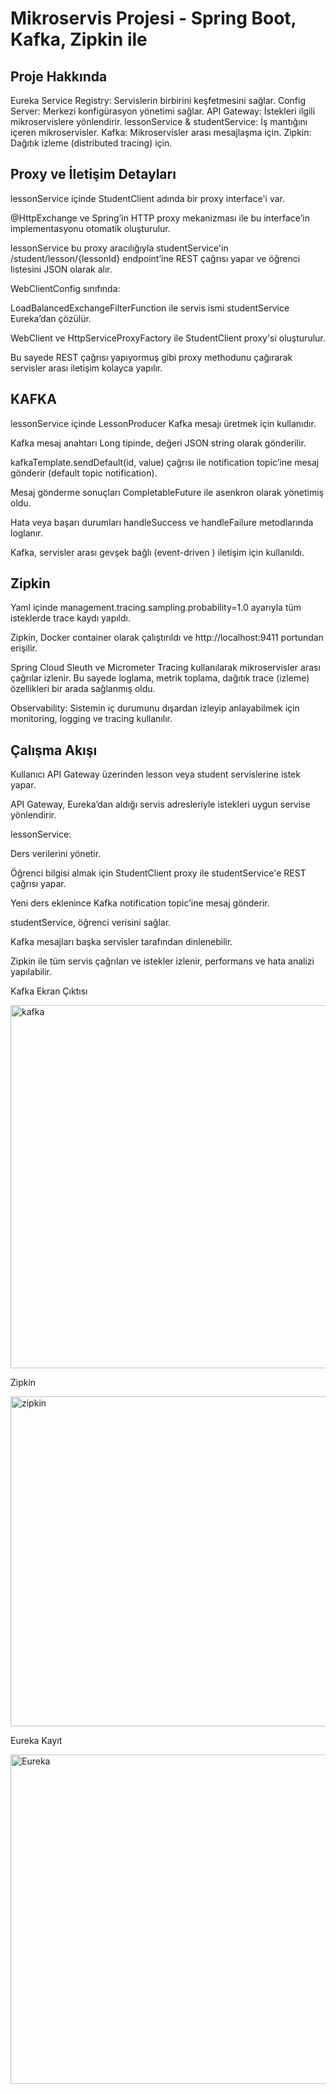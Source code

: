 # Mikroservis Projesi - Spring Boot, Kafka, Zipkin ile

## Proje Hakkında
Eureka Service Registry: Servislerin birbirini keşfetmesini sağlar.
Config Server: Merkezi konfigürasyon yönetimi sağlar.
API Gateway: İstekleri ilgili mikroservislere yönlendirir.
lessonService & studentService: İş mantığını içeren mikroservisler.
Kafka: Mikroservisler arası mesajlaşma için.
Zipkin: Dağıtık izleme (distributed tracing) için.

## Proxy ve İletişim Detayları
lessonService içinde StudentClient adında bir proxy interface'i var.

@HttpExchange ve Spring’in HTTP proxy mekanizması ile bu interface’in implementasyonu otomatik oluşturulur.

lessonService bu proxy aracılığıyla studentService'in /student/lesson/{lessonId} endpoint’ine REST çağrısı yapar ve öğrenci listesini JSON olarak alır.

WebClientConfig sınıfında:

LoadBalancedExchangeFilterFunction ile servis ismi studentService Eureka’dan çözülür.

WebClient ve HttpServiceProxyFactory ile StudentClient proxy'si oluşturulur.

Bu sayede REST çağrısı yapıyormuş gibi proxy methodunu çağırarak servisler arası iletişim kolayca yapılır.
## KAFKA
lessonService içinde LessonProducer Kafka mesajı üretmek için kullanıdır.

Kafka mesaj anahtarı Long tipinde, değeri JSON string olarak gönderilir.

kafkaTemplate.sendDefault(id, value) çağrısı ile notification topic’ine mesaj gönderir (default topic notification).

Mesaj gönderme sonuçları CompletableFuture ile asenkron olarak yönetimiş oldu.

Hata veya başarı durumları handleSuccess ve handleFailure metodlarında loglanır.

Kafka, servisler arası gevşek bağlı (event-driven ) iletişim için kullanıldı. 

## Zipkin
Yaml içinde management.tracing.sampling.probability=1.0 ayarıyla tüm isteklerde trace kaydı yapıldı.

Zipkin, Docker container olarak çalıştırıldı ve http://localhost:9411 portundan erişilir.

Spring Cloud Sleuth ve Micrometer Tracing kullanılarak mikroservisler arası çağrılar izlenir.
Bu sayede loglama, metrik toplama, dağıtık trace (izleme) özellikleri bir arada sağlanmış oldu.

Observability: Sistemin iç durumunu dışardan izleyip anlayabilmek için monitoring, logging ve tracing kullanılır.

## Çalışma Akışı 

Kullanıcı API Gateway üzerinden lesson veya student servislerine istek yapar.

API Gateway, Eureka’dan aldığı servis adresleriyle istekleri uygun servise yönlendirir.

lessonService:

Ders verilerini yönetir.

Öğrenci bilgisi almak için StudentClient proxy ile studentService'e REST çağrısı yapar.

Yeni ders eklenince Kafka notification topic’ine mesaj gönderir.

studentService, öğrenci verisini sağlar.

Kafka mesajları başka servisler tarafından dinlenebilir.

Zipkin ile tüm servis çağrıları ve istekler izlenir, performans ve hata analizi yapılabilir.



Kafka Ekran Çıktısı

<img width="950" height="581" alt="kafka" src="https://github.com/user-attachments/assets/03ab55e5-ed12-4b4c-ac03-9ba151414634" />



Zipkin 

<img width="949" height="528" alt="zipkin" src="https://github.com/user-attachments/assets/0ad70b20-8367-4b57-bf60-e8991317f1e0" />


Eureka Kayıt

<img width="949" height="527" alt="Eureka" src="https://github.com/user-attachments/assets/6007b5eb-5c58-418f-b2ad-79612f092c0b" />


